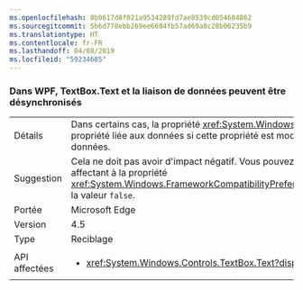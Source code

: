 ```yaml
---
ms.openlocfilehash: 8b0617d8f021a9534289fd7ae8539cd054684862
ms.sourcegitcommit: 5b6d778ebb269ee6684fb57ad69a8c28b06235b9
ms.translationtype: HT
ms.contentlocale: fr-FR
ms.lasthandoff: 04/08/2019
ms.locfileid: "59234685"
---
```

### <a name="wpf-textboxtext-can-be-out-of-sync-with-databinding"></a>Dans WPF, TextBox.Text et la liaison de données peuvent être désynchronisés

|   |   |
|---|---|
|Détails|Dans certains cas, la propriété <xref:System.Windows.Controls.TextBox.Text> reflète une valeur précédente de la propriété liée aux données si cette propriété est modifiée au cours d'une opération d'écriture de liaison de données.|
|Suggestion|Cela ne doit pas avoir d'impact négatif. Vous pouvez, cependant, restaurer le comportement précédent en affectant à la propriété <xref:System.Windows.FrameworkCompatibilityPreferences.KeepTextBoxDisplaySynchronizedWithTextProperty> la valeur <code>false</code>.|
|Portée|Microsoft Edge|
|Version|4.5|
|Type|Reciblage|
|API affectées|<ul><li><xref:System.Windows.Controls.TextBox.Text?displayProperty=nameWithType></li></ul>|

